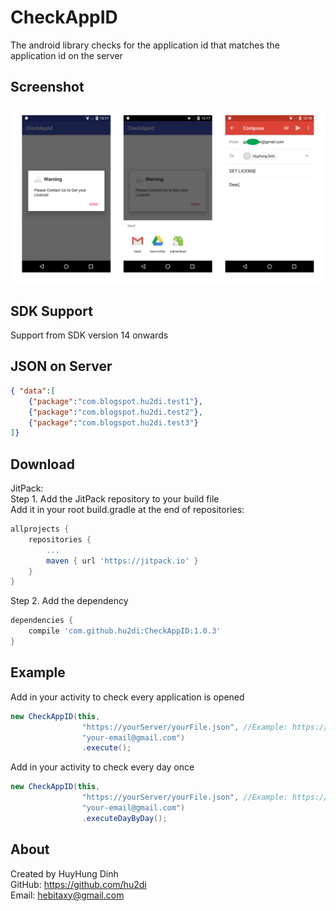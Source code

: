 # CheckAppID
The android library checks for the application id that matches the application id on the server

## Screenshot
<img src="https://raw.githubusercontent.com/hu2di/CheckAppID/master/Screenshot/screenshot.png">

## SDK Support
Support from SDK version 14 onwards

## JSON on Server
```json
{ "data":[
	{"package":"com.blogspot.hu2di.test1"},
	{"package":"com.blogspot.hu2di.test2"},
	{"package":"com.blogspot.hu2di.test3"}
]}
```

## Download
JitPack:<br>
Step 1. Add the JitPack repository to your build file<br>
Add it in your root build.gradle at the end of repositories:
```groovy
allprojects {
	repositories {
		...
		maven { url 'https://jitpack.io' }
	}
}
```
Step 2. Add the dependency
```groovy
dependencies {
    compile 'com.github.hu2di:CheckAppID:1.0.3'
}
```

## Example
Add in your activity to check every application is opened
```java
new CheckAppID(this,
                "https://yourServer/yourFile.json", //Example: https://raw.githubusercontent.com/hu2di/CheckAppID/master/Server/CheckAppIds.json
                "your-email@gmail.com")
                .execute();
```
Add in your activity to check every day once
```java
new CheckAppID(this,
                "https://yourServer/yourFile.json", //Example: https://raw.githubusercontent.com/hu2di/CheckAppID/master/Server/CheckAppIds.json
                "your-email@gmail.com")
                .executeDayByDay();
```

## About
Created by HuyHung Dinh<br>
GitHub: https://github.com/hu2di<br>
Email: hebitaxy@gmail.com
